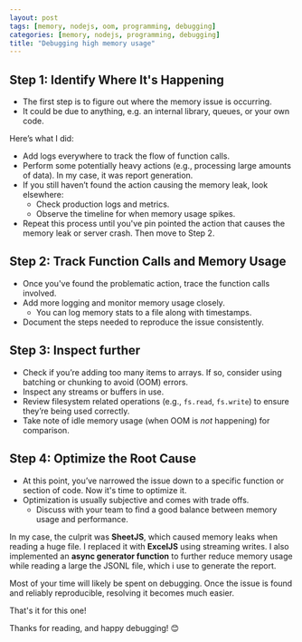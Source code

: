```yaml
---
layout: post
tags: [memory, nodejs, oom, programming, debugging]
categories: [memory, nodejs, programming, debugging]
title: "Debugging high memory usage"
---
```


## Step 1: Identify Where It's Happening

- The first step is to figure out where the memory issue is occurring.
- It could be due to anything, e.g. an internal library, queues, or your own code.

Here’s what I did:

- Add logs everywhere to track the flow of function calls.
- Perform some potentially heavy actions (e.g., processing large amounts of data). In my case, it was report generation.
- If you still haven’t found the action causing the memory leak, look elsewhere:
  - Check production logs and metrics.
  - Observe the timeline for when memory usage spikes.
- Repeat this process until you've pin pointed the action that causes the memory leak or server crash. Then move to Step 2.

## Step 2: Track Function Calls and Memory Usage

- Once you've found the problematic action, trace the function calls involved.
- Add more logging and monitor memory usage closely.
  - You can log memory stats to a file along with timestamps.
- Document the steps needed to reproduce the issue consistently.

## Step 3: Inspect further

- Check if you’re adding too many items to arrays. If so, consider using batching or chunking to avoid (OOM) errors.
- Inspect any streams or buffers in use.
- Review filesystem related operations (e.g., `fs.read`, `fs.write`) to ensure they’re being used correctly.
- Take note of idle memory usage (when OOM is _not_ happening) for comparison.

## Step 4: Optimize the Root Cause

- At this point, you’ve narrowed the issue down to a specific function or section of code. Now it's time to optimize it.
- Optimization is usually subjective and comes with trade offs.
  - Discuss with your team to find a good balance between memory usage and performance.

In my case, the culprit was **SheetJS**, which caused memory leaks when reading a huge file. I replaced it with **ExcelJS** using streaming writes. I also implemented an **async generator function** to further reduce memory usage while reading a large the JSONL file, which i use to generate the report.

Most of your time will likely be spent on debugging. Once the issue is found and reliably reproducible, resolving it becomes much easier.

That's it for this one!

Thanks for reading, and happy debugging! 😊
